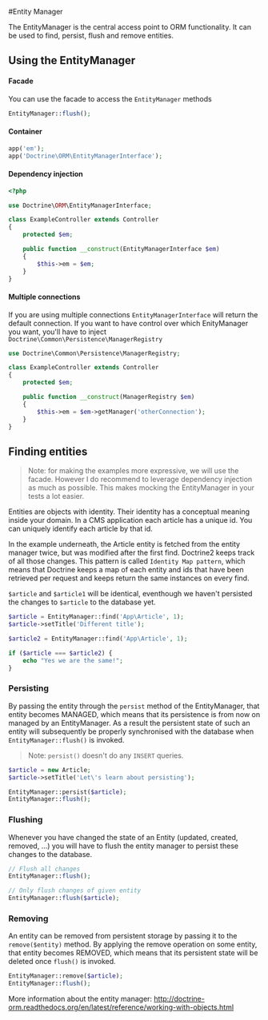 #Entity Manager

The EntityManager is the central access point to ORM functionality. It can be used to find, persist, flush and remove entities.

## Using the EntityManager

#### Facade

You can use the facade to access the `EntityManager` methods

```php
EntityManager::flush();
```

#### Container

```php
app('em');
app('Doctrine\ORM\EntityManagerInterface');
```

#### Dependency injection

```php
<?php

use Doctrine\ORM\EntityManagerInterface;

class ExampleController extends Controller
{
    protected $em;

    public function __construct(EntityManagerInterface $em)
    {
        $this->em = $em;
    }
}
```

#### Multiple connections

If you are using multiple connections `EntityManagerInterface` will return the default connection. If you want to have control over which EnityManager you want, you'll have to inject `Doctrine\Common\Persistence\ManagerRegistry`

```php
use Doctrine\Common\Persistence\ManagerRegistry;

class ExampleController extends Controller
{
    protected $em;

    public function __construct(ManagerRegistry $em)
    {
        $this->em = $em->getManager('otherConnection');
    }
}
```

## Finding entities

> Note: for making the examples more expressive, we will use the facade. However I do recommend to leverage dependency injection as much as possible. This makes mocking the EntityManager in your tests a lot easier.

Entities are objects with identity. Their identity has a conceptual meaning inside your domain. In a CMS application each article has a unique id. You can uniquely identify each article by that id.

In the example underneath, the Article entity is fetched from the entity manager twice, but was modified after the first find. Doctrine2 keeps track of all those changes. This pattern is called `Identity Map pattern`, which means that Doctrine keeps a map of each entity and ids that have been retrieved per request and keeps return the same instances on every find.

`$article` and `$article1` will be identical, eventhough we haven't persisted the changes to `$article` to the database yet.

```php
$article = EntityManager::find('App\Article', 1);
$article->setTitle('Different title');

$article2 = EntityManager::find('App\Article', 1);

if ($article === $article2) {
    echo "Yes we are the same!";
}
```

### Persisting

By passing the entity through the `persist` method of the EntityManager, that entity becomes MANAGED, which means that its persistence is from now on managed by an EntityManager. As a result the persistent state of such an entity will subsequently be properly synchronised with the database when `EntityManager::flush()` is invoked.

> Note: `persist()` doesn't do any `INSERT` queries.

```php
$article = new Article;
$article->setTitle('Let\'s learn about persisting');

EntityManager::persist($article);
EntityManager::flush();
```

### Flushing

Whenever you have changed the state of an Entity (updated, created, removed, ...) you will have to flush the entity manager to persist these changes to the database.

```php
// Flush all changes
EntityManager::flush();

// Only flush changes of given entity
EntityManager::flush($article);
```

### Removing

An entity can be removed from persistent storage by passing it to the `remove($entity)` method. By applying the remove operation on some entity, that entity becomes REMOVED, which means that its persistent state will be deleted once `flush()` is invoked.

```php
EntityManager::remove($article);
EntityManager::flush();
```

More information about the entity manager: http://doctrine-orm.readthedocs.org/en/latest/reference/working-with-objects.html
